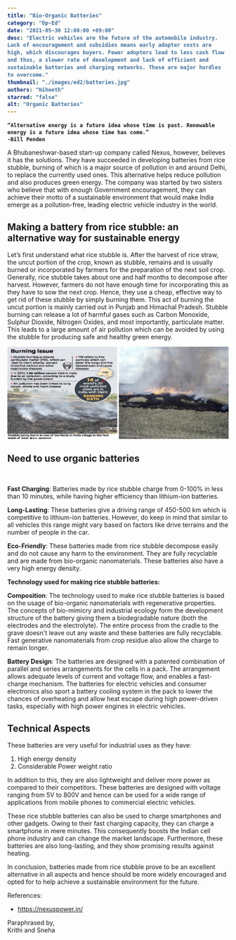 ```yaml
---
title: "Bio-Organic Batteries"
category: "Op-Ed"
date: "2021-05-30 12:00:00 +09:00"
desc: "Electric vehicles are the future of the automobile industry. Lack of encouragement and subsidies means early adopter costs are high, which discourages buyers. Fewer adopters lead to less cash flow and thus, a slower rate of development and lack of efficient and sustainable batteries and charging networks. These are major hurdles to overcome."
thumbnail: "./images/ed2/batteries.jpg"
authors: "Niheeth"
starred: "false"
alt: "Organic Batteries"
---
```


<style type='text/css'>
code {
  white-space : pre-wrap !important;
  font-weight: bolder !important;
}
</style>

```
“Alternative energy is a future idea whose time is past. Renewable energy is a future idea whose time has come.”
-Bill Penden
```

A Bhubaneshwar-based start-up company called Nexus, however, believes it has the solutions. They have succeeded in developing batteries from rice stubble, burning of which is a major source of pollution in and around Delhi, to replace the currently used ones. This alternative helps reduce pollution and also produces green energy. The company was started by two sisters who believe that with enough Government encouragement, they can achieve their motto of a sustainable environment that would make India emerge as a pollution-free, leading electric vehicle industry in the world.



## Making a battery from rice stubble: an alternative way for sustainable energy  


Let’s first understand what rice stubble is. After the harvest of rice straw, the uncut portion of the crop, known as stubble, remains and is usually burned or incorporated by farmers for the preparation of the next soil crop. Generally, rice stubble takes about one and half months to decompose after harvest. However, farmers do not have enough time for incorporating this as they have to sow the next crop. Hence, they use a cheap, effective way to get rid of these stubble by simply burning them. This act of burning the uncut portion is mainly carried out in Punjab and Himachal Pradesh. Stubble burning can release a lot of harmful gases such as Carbon Monoxide, Sulphur Dioxide, Nitrogen Oxides, and most importantly, particulate matter. This leads to a large amount of air pollution which can be avoided by using the stubble for producing safe and healthy green energy.

![img](./images/ed2/supporting/batteries.jpg)


## Need to use organic batteries
​

**Fast Charging**: Batteries made by rice stubble charge from 0-100% in less than 10  minutes, while having higher efficiency than lithium-ion batteries.


**Long-Lasting**: These batteries give a driving range of 450-500 km which is competitive to lithium-ion batteries. However, do keep in mind that similar to all vehicles this range might vary based on factors like drive terrains and the number of people in the car.


**Eco-Friendly**: These batteries made from rice stubble decompose easily and do not cause any harm to the environment. They are fully recyclable and are made from bio-organic nanomaterials. These batteries also have a very high energy density.

**Technology used for making rice stubble batteries:**

**Composition**: The technology used to make rice stubble batteries is based on the usage of bio-organic nanomaterials with regenerative properties. The concepts of bio-mimicry and industrial ecology form the development structure of the battery giving them a biodegradable nature (both the electrodes and the electrolyte). The entire process from the cradle to the grave doesn't leave out any waste and these batteries are fully recyclable. Fast generative nanomaterials from crop residue also allow the charge to remain longer.

**Battery Design**:  The batteries are designed with a patented combination of parallel and series arrangements for the cells in a pack. The arrangement allows adequate levels of current and voltage flow, and enables a fast-charge mechanism. The batteries for electric vehicles and consumer electronics also sport a battery cooling system in the pack to lower the chances of overheating and allow heat escape during high power-driven tasks, especially with high power engines in electric vehicles.


## Technical Aspects

These batteries are very useful for industrial uses as they have:
1. High energy density
2. Considerable Power weight ratio

In addition to this, they are also lightweight and deliver more power as compared to their competitors. These batteries are designed with voltage ranging from 5V to 800V and hence can be used for a wide range of applications from mobile phones to commercial electric vehicles.


These rice stubble batteries can also be used to charge smartphones and other gadgets. Owing to their fast charging capacity, they can charge a smartphone in mere minutes. This consequently boosts the Indian cell phone industry and can change the market landscape. Furthermore, these batteries are also long-lasting, and they show promising results against heating.


In conclusion, batteries made from rice stubble prove to be an excellent alternative in all aspects and hence should be more widely encouraged and opted for to help achieve a sustainable environment for the future.


References:  
- https://nexuspower.in/ 

>
  Paraphrased by,  
  Krithi and Sneha

